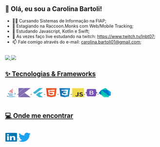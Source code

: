 ## 👋 Olá, eu sou a Carolina Bartoli!

- 👩‍💻 Cursando Sistemas de Informação na FIAP;
- 🔭 Estagiando na Raccoon.Monks com Web/Mobile Tracking;
- 🌱 Estudando Javascript, Kotlin e Swift;
- 🎦 As vezes faço live estudando na twitch: https://www.twitch.tv/lnbt07;
- 📫 Fale comigo através do e-mail: carolina.bartoli01@gmail.com;

##
<div>
   <a href="https://github.com/lnbt07">
   <img height="180em" src="https://github-readme-stats.vercel.app/api?username=lnbt07&show_icons=true&theme=dracula&include_all_commits=true&count_private=true"/>
   <a href="https://github.com/lnbt07">
   <img height="180em" src="https://github-readme-stats.vercel.app/api/top-langs/?username=lnbt07&layout=compact&langs_count=16&theme=dracula"/>
</div>

## ✨ Tecnologias & Frameworks

<div style="display: inline_block"><br>
  <img align="center" alt="java" height="30" width="40" src="https://github.com/devicons/devicon/blob/master/icons/java/java-original.svg">
  <img align="center" alt="kotlin" height="30" width="40" src="https://raw.githubusercontent.com/devicons/devicon/master/icons/kotlin/kotlin-plain.svg">
  <img align="center" alt="flutter" height="30" width="40" src="https://raw.githubusercontent.com/devicons/devicon/master/icons/flutter/flutter-plain.svg">
  <img align="center" alt="HTML" height="30" width="40" src="https://raw.githubusercontent.com/devicons/devicon/master/icons/html5/html5-original.svg">
  <img align="center" alt="CSS" height="30" width="40" src="https://raw.githubusercontent.com/devicons/devicon/master/icons/css3/css3-original.svg">
  <img align="center" alt="javascript" height="30" width="40" src="https://github.com/devicons/devicon/blob/master/icons/javascript/javascript-original.svg">
  <img align="center" alt="bootstrap" height="30" width="40" src="https://github.com/devicons/devicon/blob/master/icons/bootstrap/bootstrap-plain.svg">
  <img align="center" alt="dart" height="30" width="40" src="https://github.com/devicons/devicon/blob/master/icons/dart/dart-original.svg">
<div><br>

## 💻 Onde me encontrar

<div style="display: inline_block"><br>
   <a href="https://www.linkedin.com/in/carolinabartoli/">
   <img align="center" alt="linkedin" height="30" width="40" src="https://github.com/devicons/devicon/blob/master/icons/linkedin/linkedin-original.svg"/>   
      
   <a href="https://twitter.com/lnbt07">
   <img align="center" alt="twitter" height="30" width="40" src="https://github.com/devicons/devicon/blob/master/icons/twitter/twitter-original.svg"/>
<div>
